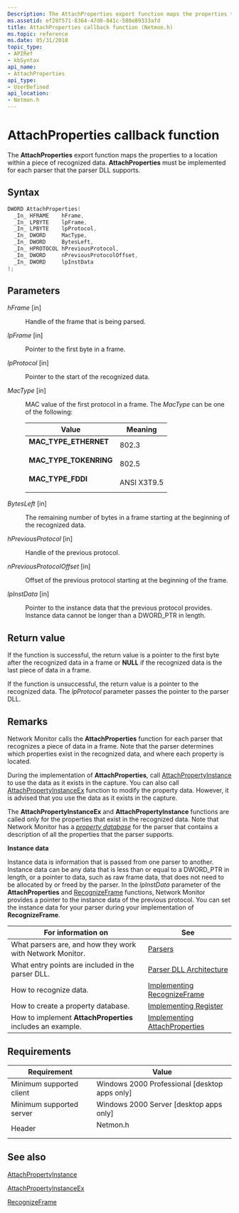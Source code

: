 ```yaml
---
Description: The AttachProperties export function maps the properties to a location within a piece of recognized data. AttachProperties must be implemented for each parser that the parser DLL supports.
ms.assetid: ef28f571-8364-47d0-841c-580e89333afd
title: AttachProperties callback function (Netmon.h)
ms.topic: reference
ms.date: 05/31/2018
topic_type: 
- APIRef
- kbSyntax
api_name: 
- AttachProperties
api_type: 
- UserDefined
api_location: 
- Netmon.h
---
```


# AttachProperties callback function

The **AttachProperties** export function maps the properties to a location within a piece of recognized data. **AttachProperties** must be implemented for each parser that the parser DLL supports.

## Syntax


```C++
DWORD AttachProperties(
  _In_ HFRAME    hFrame,
  _In_ LPBYTE    lpFrame,
  _In_ LPBYTE    lpProtocol,
  _In_ DWORD     MacType,
  _In_ DWORD     BytesLeft,
  _In_ HPROTOCOL hPreviousProtocol,
  _In_ DWORD     nPreviousProtocolOffset,
  _In_ DWORD     lpInstData
);
```



## Parameters

<dl> <dt>

*hFrame* \[in\]
</dt> <dd>

Handle of the frame that is being parsed.

</dd> <dt>

*lpFrame* \[in\]
</dt> <dd>

Pointer to the first byte in a frame.

</dd> <dt>

*lpProtocol* \[in\]
</dt> <dd>

Pointer to the start of the recognized data.

</dd> <dt>

*MacType* \[in\]
</dt> <dd>

MAC value of the first protocol in a frame. The *MacType* can be one of the following:



| Value                                                                                                                                                                         | Meaning                 |
|-------------------------------------------------------------------------------------------------------------------------------------------------------------------------------|-------------------------|
| <span id="MAC_TYPE_ETHERNET"></span><span id="mac_type_ethernet"></span><dl> <dt>**MAC\_TYPE\_ETHERNET**</dt> </dl>    | 802.3 <br/>       |
| <span id="MAC_TYPE_TOKENRING"></span><span id="mac_type_tokenring"></span><dl> <dt>**MAC\_TYPE\_TOKENRING**</dt> </dl> | 802.5 <br/>       |
| <span id="MAC_TYPE_FDDI"></span><span id="mac_type_fddi"></span><dl> <dt>**MAC\_TYPE\_FDDI**</dt> </dl>                | ANSI X3T9.5 <br/> |



 

</dd> <dt>

*BytesLeft* \[in\]
</dt> <dd>

The remaining number of bytes in a frame   starting at the beginning of the recognized data.

</dd> <dt>

*hPreviousProtocol* \[in\]
</dt> <dd>

Handle of the previous protocol.

</dd> <dt>

*nPreviousProtocolOffset* \[in\]
</dt> <dd>

Offset of the previous protocol   starting at the beginning of the frame.

</dd> <dt>

*lpInstData* \[in\]
</dt> <dd>

Pointer to the instance data that the previous protocol provides. Instance data cannot be longer than a DWORD\_PTR in length.

</dd> </dl>

## Return value

If the function is successful, the return value is a pointer to the first byte after the recognized data in a frame or **NULL** if the recognized data is the last piece of data in a frame.

If the function is unsuccessful, the return value is a pointer to the recognized data. The *lpProtocol* parameter passes the pointer to the parser DLL.

## Remarks

Network Monitor calls the **AttachProperties** function for each parser that recognizes a piece of data in a frame. Note that the parser determines which properties exist in the recognized data, and where each property is located.

During the implementation of **AttachProperties**, call [AttachPropertyInstance](attachpropertyinstance.md) to use the data as it exists in the capture. You can also call [AttachPropertyInstanceEx](attachpropertyinstanceex.md) function to modify the property data. However, it is advised that you use the data as it exists in the capture.

The **AttachPropertyInstanceEx** and **AttachPropertyInstance** functions are called only for the properties that exist in the recognized data. Note that Network Monitor has a [*property database*](p.md) for the parser that contains a description of all the properties that the parser supports.

**Instance data**

Instance data is information that is passed from one parser to another. Instance data can be any data that is less than or equal to a DWORD\_PTR in length, or a pointer to data, such as raw frame data, that does not need to be allocated by or freed by the parser. In the *lpInstData* parameter of the **AttachProperties** and [RecognizeFrame](recognizeframe.md) functions, Network Monitor provides a pointer to the instance data of the previous protocol. You can set the instance data for your parser during your implementation of **RecognizeFrame**.



| For information on                                          | See                                                                |
|-------------------------------------------------------------|--------------------------------------------------------------------|
| What parsers are, and how they work with Network Monitor.   | [Parsers](parsers.md)                                             |
| What entry points are included in the parser DLL.           | [Parser DLL Architecture](parser-dll-architecture.md)             |
| How to recognize data.                                      | [Implementing RecognizeFrame](implementing-recognizeframe.md)     |
| How to create a property database.                          | [Implementing Register](implementing-register.md)                 |
| How to implement **AttachProperties**  includes an example. | [Implementing AttachProperties](implementing-attachproperties.md) |



 

## Requirements



| Requirement | Value |
|-------------------------------------|-------------------------------------------------------------------------------------|
| Minimum supported client<br/> | Windows 2000 Professional \[desktop apps only\]<br/>                          |
| Minimum supported server<br/> | Windows 2000 Server \[desktop apps only\]<br/>                                |
| Header<br/>                   | <dl> <dt>Netmon.h</dt> </dl> |



## See also

<dl> <dt>

[AttachPropertyInstance](attachpropertyinstance.md)
</dt> <dt>

[AttachPropertyInstanceEx](attachpropertyinstanceex.md)
</dt> <dt>

[RecognizeFrame](recognizeframe.md)
</dt> </dl>

 

 




